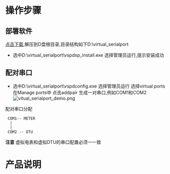 
# 操作步骤
 
 ## 部署软件
 
 [点击下载](http://dgiot-1253666439.cos.ap-shanghai-fsi.myqcloud.com/blog/meter/virtual_serialport.zip),解压到D盘根目录,目录结构如下D:\virtual_serialport
 
 + 选中D:\virtual_serialport\vspdxp_install.exe 选择管理员运行,提示安装成功
 
 ## 配对串口
 
 + 选中D:\virtual_serialport\vspdconfig.exe 选择管理员运行 选择virtual ports 在Manage ports中 点击addpair
 生成一对串口,例如COM1和COM2 
  ![vitual_serialport_demo.png](http://dgiot-1253666439.cos.ap-shanghai-fsi.myqcloud.com/blog/meter/vitual_serialport_demo.png)
  
  配对串口分配
  ```
   COM1-- METER
    |
    |
   COM2 -- DTU
  
  ```
 **注意**  虚拟电表和虚拟DTU的串口配置必须一一致
 
# 产品说明